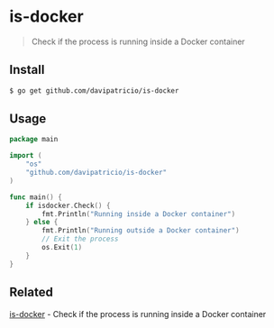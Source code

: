 # is-docker

> Check if the process is running inside a Docker container

## Install

```sh
$ go get github.com/davipatricio/is-docker
```

## Usage

```go
package main

import (
    "os"
    "github.com/davipatricio/is-docker"
)

func main() {
    if isdocker.Check() {
        fmt.Println("Running inside a Docker container")
    } else {
        fmt.Println("Running outside a Docker container")
        // Exit the process
        os.Exit(1)
    }
}
```

## Related

[is-docker](https://github.com/sindresorhus/is-docker) - Check if the process is running inside a Docker container